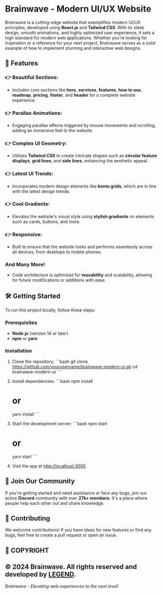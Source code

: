 # Brainwave - Modern UI/UX Website

Brainwave is a cutting-edge website that exemplifies modern UI/UX principles, developed using **React.js** and **Tailwind CSS**. With its sleek design, smooth animations, and highly optimized user experience, it sets a high standard for modern web applications. Whether you're looking for inspiration or a reference for your next project, Brainwave serves as a solid example of how to implement stunning and interactive web designs.

## 🎨 Features

### 👉 Beautiful Sections:

- Includes core sections like **hero**, **services**, **features**, **how to use**, **roadmap**, **pricing**, **footer**, and **header** for a complete website experience.

### 👉 Parallax Animations:

- Engaging parallax effects triggered by mouse movements and scrolling, adding an immersive feel to the website.

### 👉 Complex UI Geometry:

- Utilizes **Tailwind CSS** to create intricate shapes such as **circular feature displays**, **grid lines**, and **side lines**, enhancing the aesthetic appeal.

### 👉 Latest UI Trends:

- Incorporates modern design elements like **bento grids**, which are in line with the latest design trends.

### 👉 Cool Gradients:

- Elevates the website's visual style using **stylish gradients** on elements such as cards, buttons, and more.

### 👉 Responsive:

- Built to ensure that the website looks and performs seamlessly across all devices, from desktops to mobile phones.

### And Many More!

- Code architecture is optimized for **reusability** and scalability, allowing for future modifications or additions with ease.

## 🛠️ Getting Started

To run this project locally, follow these steps:

### Prerequisites

- **Node.js** (version 14 or later)
- **npm** or **yarn**

### Installation

1. Clone the repository:
   \`\`\`bash
   git clone https://github.com/yourusername/brainwave-modern-ui.git
   cd brainwave-modern-ui
   \`\`\`

2. Install dependencies:
   \`\`\`bash
   npm install

   # or

   yarn install
   \`\`\`

3. Start the development server:
   \`\`\`bash
   npm start

   # or

   yarn start
   \`\`\`

4. Visit the app at [http://localhost:3000](http://localhost:3000).

## 💬 Join Our Community

If you're getting started and need assistance or face any bugs, join our active **Discord** community with over **27k+ members**. It's a place where people help each other out and share knowledge.

## 🙌 Contributing

We welcome contributions! If you have ideas for new features or find any bugs, feel free to create a pull request or open an issue.

## 📝 COPYRIGHT

## © 2024 Brainwave. All rights reserved and developed by [LEGEND](https://github.com/legend4tech).

_Brainwave - Elevating web experiences to the next level!_

